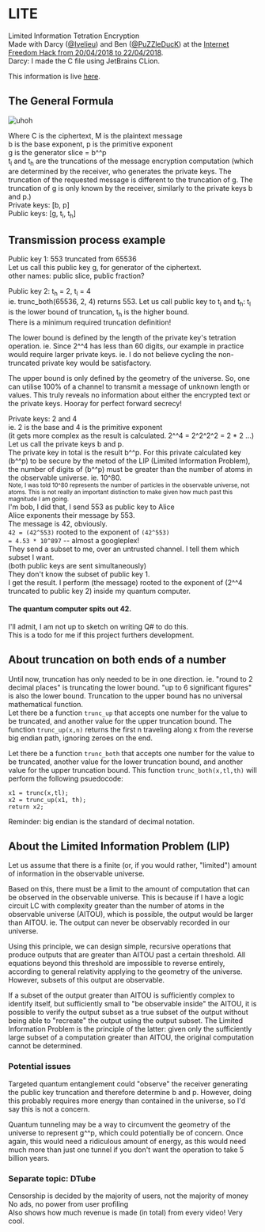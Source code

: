 # LITE
Limited Information Tetration Encryption  
Made with Darcy ([@Ivelieu](https://github.com/ivelieu/)) and Ben ([@PuZZleDucK](https://github.com/PuZZleDucK)) at the [Internet Freedom Hack from 20/04/2018 to 22/04/2018](https://digitalrightswatch.org.au/2018/03/22/internet-freedom-hack-defending-truth/).  
Darcy: I made the C file using JetBrains CLion.  

This information is live [here](https://ivelieu.github.io/LITE/).

## The General Formula

![uhoh](./equation.gif)

Where C is the ciphertext, M is the plaintext message  
b is the base exponent, p is the primitive exponent  
g is the generator slice = b^^p  
t<sub>l</sub> and t<sub>h</sub> are the truncations of the message encryption computation (which are determined by the receiver, who generates the private keys. The truncation of the requested message is different to the truncation of g. The truncation of g is only known by the receiver, similarly to the private keys b and p.)  
Private keys: [b, p]  
Public keys: [g, t<sub>l</sub>, t<sub>h</sub>]

## Transmission process example

Public key 1: 553 truncated from 65536  
Let us call this public key g, for generator of the ciphertext.  
other names: public slice, public fraction?  

Public key 2: t<sub>h</sub> = 2, t<sub>l</sub> = 4  
ie. trunc_both(65536, 2, 4) returns 553.
Let us call public key to t<sub>l</sub> and t<sub>h</sub>: t<sub>l</sub> is the lower bound of truncation, t<sub>h</sub> is the higher bound.  
There is a minimum required truncation definition!  

The lower bound is defined by the length of the private key's tetration operation. ie. Since 2^^4 has less than 60 digits, our example in practice would require larger private keys. ie. I do not believe cycling the non-truncated private key would be satisfactory.  

The upper bound is only defined by the geometry of the universe. So, one can utilise 100% of a channel to transmit a message of unknown length or values. This truly reveals no information about either the encrypted text or the private keys. Hooray for perfect forward secrecy!  

Private keys: 2 and 4  
ie. 2 is the base and 4 is the primitive exponent  
(it gets more complex as the result is calculated. 2^^4 = 2^2^2^2 = 2 * 2 ...)  
Let us call the private keys b and p.  
The private key in total is the result b^^p. For this private calculated key (b^^p) to be secure by the metod of the LIP (Limited Information Problem), the number of digits of (b^^p) must be greater than the number of atoms in the observable universe. ie. 10^80.  
<sub>Note, I was told 10^80 represents the number of particles in the observable universe, not atoms. This is not really an important distinction to make given how much past this magnitude I am going.</sub>  
I'm bob, I did that, I send 553 as public key to Alice  
Alice exponents their message by 553.  
The message is 42, obviously.  
`42 = (42^553)` rooted to the exponent of `(42^553) `  
`= 4.53 * 10^897` -- almost a googleplex!  
They send a subset to me, over an untrusted channel. I tell them which subset I want.   
(both public keys are sent simultaneously)  
They don't know the subset of public key 1.  
I get the result. I perform (the message) rooted to the exponent of (2^^4 truncated to public key 2) inside my quantum computer.  


#### The quantum computer spits out 42. 
I'll admit, I am not up to sketch on writing Q# to do this.  
This is a todo for me if this project furthers development.
## About truncation on both ends of a number
Until now, truncation has only needed to be in one direction. ie. "round to 2 decimal places" is truncating the lower bound. "up to 6 significant figures" is also the lower bound. Truncation to the upper bound has no universal mathematical function.  
Let there be a function `trunc_up` that accepts one number for the value to be truncated, and another value for the upper truncation bound. The function `trunc_up(x,n)` returns the first n traveling along x from the reverse big endian path, ignoring zeroes on the end.  

Let there be a function `trunc_both` that accepts one number for the value to be truncated, another value for the lower truncation bound, and another value for the upper truncation bound. This function `trunc_both(x,tl,th)` will perform the following psuedocode:  
```
x1 = trunc(x,tl);  
x2 = trunc_up(x1, th);  
return x2;  
```
Reminder: big endian is the standard of decimal notation.  


## About the Limited Information Problem (LIP)
Let us assume that there is a finite (or, if you would rather, "limited") amount of information in the observable universe.  

Based on this, there must be a limit to the amount of computation that can be observed in the observable universe. This is because if I have a logic circuit LC with complexity greater than the number of atoms in the observable universe (AITOU), which is possible, the output would be larger than AITOU. ie. The output can never be observably recorded in our universe.  

Using this principle, we can design simple, recursive operations that produce outputs that are greater than AITOU past a certain threshold. All equations beyond this threshold are impossible to reverse entirely, according to general relativity applying to the geometry of the universe. However, subsets of this output are observable.  

If a subset of the output greater than AITOU is sufficiently complex to identify itself, but sufficiently small to "be observable inside" the AITOU, it is possible to verify the output subset as a true subset of the output without being able to "recreate" the output using the output subset. The Limited Information Problem is the principle of the latter: given only the sufficiently large subset of a computation greater than AITOU, the original computation cannot be determined.  


### Potential issues  
Targeted quantum entanglement could "observe" the receiver generating the public key truncation and therefore determine b and p. However, doing this probably requires more energy than contained in the universe, so I'd say this is not a concern.  

Quantum tunneling may be a way to circumvent the geometry of the universe to represent g^^p, which could potentially be of concern. Once again, this would need a ridiculous amount of energy, as this would need much more than just one tunnel if you don't want the operation to take 5 billion years.

### Separate topic: DTube
Censorship is decided by the majority of users, not the majority of money  
No ads, no power from user profiling  
Also shows how much revenue is made (in total) from every video! Very cool.  